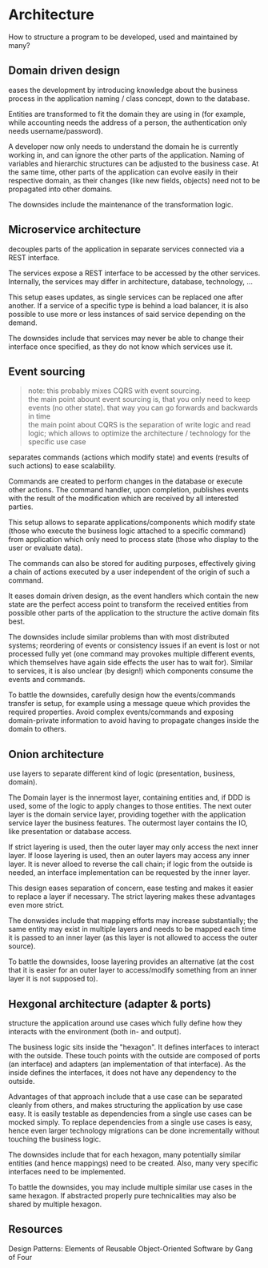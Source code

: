 # Architecture

How to structure a program to be developed, used and maintained by many?

## Domain driven design

eases the development by introducing knowledge about the business process in the application naming / class concept, down to the database.

Entities are transformed to fit the domain they are using in (for example, while accounting needs the address of a person, the authentication only needs username/password).

A developer now only needs to understand the domain he is currently working in, and can ignore the other parts of the application. Naming of variables and hierarchic structures can be adjusted to the business case. At the same time, other parts of the application can evolve easily in their respective domain, as their changes (like new fields, objects) need not to be propagated into other domains.

The downsides include the maintenance of the transformation logic.

## Microservice architecture

decouples parts of the application in separate services connected via a REST interface.

The services expose a REST interface to be accessed by the other services. Internally, the services may differ in architecture, database, technology, ...

This setup eases updates, as single services can be replaced one after another. If a service of a specific type is behind a load balancer, it is also possible to use more or less instances of said service depending on the demand.

The downsides include that services may never be able to change their interface once specified, as they do not know which services use it.

## Event sourcing

> note: this probably mixes CQRS with event sourcing.  
> the main point abount event sourcing is, that you only need to keep events (no other state). that way you can go forwards and backwards in time  
> the main point about CQRS is the separation of write logic and read logic; which allows to optimize the architecture / technology for the specific use case

separates commands (actions which modify state) and events (results of such actions) to ease scalability.

Commands are created to perform changes in the database or execute other actions. The command handler, upon completion, publishes events with the result of the modification which are received by all interested parties.

This setup allows to separate applications/components which modify state (those who execute the business logic attached to a specific command) from application which only need to process state (those who display to the user or evaluate data).

The commands can also be stored for auditing purposes, effectively giving a chain of actions executed by a user independent of the origin of such a command.

It eases domain driven design, as the event handlers which contain the new state are the perfect access point to transform the received entities from possible other parts of the application to the structure the active domain fits best.

The downsides include similar problems than with most distributed systems; reordering of events or consistency issues if an event is lost or not processed fully yet (one command may provokes multiple different events, which themselves have again side effects the user has to wait for). Similar to services, it is also unclear (by design!) which components consume the events and commands.

To battle the downsides, carefully design how the events/commands transfer is setup, for example using a message queue which provides the required properties. Avoid complex events/commands and exposing domain-private information to avoid having to propagate changes inside the domain to others.

## Onion architecture

use layers to separate different kind of logic (presentation, business, domain).

The Domain layer is the innermost layer, containing entities and, if DDD is used, some of the logic to apply changes to those entities. The next outer layer is the domain service layer, providing together with the application service layer the business features. The outermost layer contains the IO, like presentation or database access.

If strict layering is used, then the outer layer may only access the next inner layer. If loose layering is used, then an outer layers may access any inner layer. It is never alloed to reverse the call chain; if logic from the outside is needed, an interface implementation can be requested by the inner layer.

This design eases separation of concern, ease testing and makes it easier to replace a layer if necessary. The strict layering makes these advantages even more strict.

The donwsides include that mapping efforts may increase substantially; the same entity may exist in multiple layers and needs to be mapped each time it is passed to an inner layer (as this layer is not allowed to access the outer source).

To battle the downsides, loose layering provides an alternative (at the cost that it is easier for an outer layer to access/modify something from an inner layer it is not supposed to). 

## Hexgonal architecture (adapter & ports)

structure the application around use cases which fully define how they interacts with the environment (both in- and output).

The business logic sits inside the "hexagon". It defines interfaces to interact with the outside. These touch points with the outside are composed of ports (an interface) and adapters (an implementation of that interface). As the inside defines the interfaces, it does not have any dependency to the outside.

Advantages of that approach include that a use case can be separated cleanly from others, and makes structuring the application by use case easy. It is easily testable as dependencies from a single use cases can be mocked simply. To replace dependencies from a single use cases is easy, hence even larger technology migrations can be done incrementally without touching the business logic.

The downsides include that for each hexagon, many potentially similar entities (and hence mappings) need to be created. Also, many very specific interfaces need to be implemented.

To battle the downsides, you may include multiple similar use cases in the same hexagon. If abstracted properly pure technicalities may also be shared by multiple hexagon.


## Resources

Design Patterns: Elements of Reusable Object-Oriented Software by Gang of Four